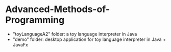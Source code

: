 # Advanced-Methods-of-Programming

- "toyLanguageA2" folder: a toy language interpreter in Java
- "demo" folder: desktop application for toy language interpreter in Java + JavaFx 
